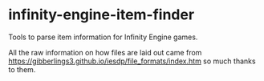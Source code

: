 # infinity-engine-item-finder
Tools to parse item information for Infinity Engine games.


All the raw information on how files are laid out came from https://gibberlings3.github.io/iesdp/file_formats/index.htm so much thanks to them.
